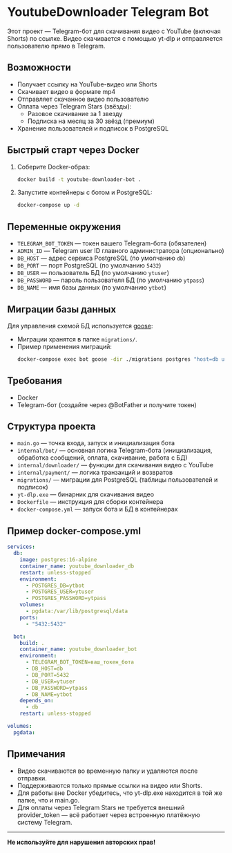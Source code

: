 # YoutubeDownloader Telegram Bot

Этот проект — Telegram-бот для скачивания видео с YouTube (включая Shorts) по ссылке. Видео скачивается с помощью yt-dlp и отправляется пользователю прямо в Telegram.

## Возможности

- Получает ссылку на YouTube-видео или Shorts
- Скачивает видео в формате mp4
- Отправляет скачанное видео пользователю
- Оплата через Telegram Stars (звёзды):
  - Разовое скачивание за 1 звезду
  - Подписка на месяц за 30 звёзд (премиум)
- Хранение пользователей и подписок в PostgreSQL

## Быстрый старт через Docker

1. Соберите Docker-образ:
   ```sh
   docker build -t youtube-downloader-bot .
   ```
2. Запустите контейнеры с ботом и PostgreSQL:
   ```sh
   docker-compose up -d
   ```

## Переменные окружения

- `TELEGRAM_BOT_TOKEN` — токен вашего Telegram-бота (обязателен)
- `ADMIN_ID` — Telegram user ID главного администратора (опционально)
- `DB_HOST` — адрес сервиса PostgreSQL (по умолчанию `db`)
- `DB_PORT` — порт PostgreSQL (по умолчанию `5432`)
- `DB_USER` — пользователь БД (по умолчанию `ytuser`)
- `DB_PASSWORD` — пароль пользователя БД (по умолчанию `ytpass`)
- `DB_NAME` — имя базы данных (по умолчанию `ytbot`)

## Миграции базы данных

Для управления схемой БД используется [goose](https://github.com/pressly/goose):

- Миграции хранятся в папке `migrations/`.
- Пример применения миграций:
  ```sh
  docker-compose exec bot goose -dir ./migrations postgres "host=db user=ytuser password=ytpass dbname=ytbot sslmode=disable" up
  ```

## Требования

- Docker
- Telegram-бот (создайте через @BotFather и получите токен)

## Структура проекта

- `main.go` — точка входа, запуск и инициализация бота
- `internal/bot/` — основная логика Telegram-бота (инициализация, обработка сообщений, оплата, скачивание, работа с БД)
- `internal/downloader/` — функции для скачивания видео с YouTube
- `internal/payment/` — логика транзакций и возвратов
- `migrations/` — миграции для PostgreSQL (таблицы пользователей и подписок)
- `yt-dlp.exe` — бинарник для скачивания видео
- `Dockerfile` — инструкция для сборки контейнера
- `docker-compose.yml` — запуск бота и БД в контейнерах

## Пример docker-compose.yml

```yaml
services:
  db:
    image: postgres:16-alpine
    container_name: youtube_downloader_db
    restart: unless-stopped
    environment:
      - POSTGRES_DB=ytbot
      - POSTGRES_USER=ytuser
      - POSTGRES_PASSWORD=ytpass
    volumes:
      - pgdata:/var/lib/postgresql/data
    ports:
      - "5432:5432"

  bot:
    build: .
    container_name: youtube_downloader_bot
    environment:
      - TELEGRAM_BOT_TOKEN=ваш_токен_бота
      - DB_HOST=db
      - DB_PORT=5432
      - DB_USER=ytuser
      - DB_PASSWORD=ytpass
      - DB_NAME=ytbot
    depends_on:
      - db
    restart: unless-stopped

volumes:
  pgdata:
```

## Примечания

- Видео скачиваются во временную папку и удаляются после отправки.
- Поддерживаются только прямые ссылки на видео или Shorts.
- Для работы вне Docker убедитесь, что yt-dlp.exe находится в той же папке, что и main.go.
- Для оплаты через Telegram Stars не требуется внешний provider_token — всё работает через встроенную платёжную систему Telegram.

---

**Не используйте для нарушения авторских прав!**

